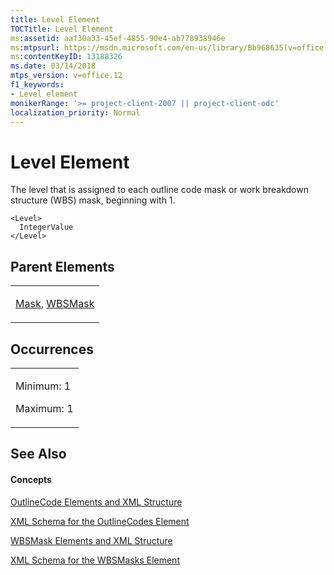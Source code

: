 ```yaml
---
title: Level Element
TOCTitle: Level Element
ms:assetid: aaf30a33-45ef-4855-90e4-ab778938946e
ms:mtpsurl: https://msdn.microsoft.com/en-us/library/Bb968635(v=office.12)
ms:contentKeyID: 13188326
ms.date: 03/14/2018
mtps_version: v=office.12
f1_keywords:
- Level element
monikerRange: '>= project-client-2007 || project-client-odc'
localization_priority: Normal
---
```


# Level Element




The level that is assigned to each outline code mask or work breakdown structure (WBS) mask, beginning with 1.

    <Level>
      IntegerValue
    </Level>

## Parent Elements

<table>
<colgroup>
<col style="width: 100%" />
</colgroup>
<tbody>
<tr class="odd">
<td><p><a href="mask-element.md">Mask</a>, <a href="wbsmask-element.md">WBSMask</a></p></td>
</tr>
</tbody>
</table>

## Occurrences

<table>
<colgroup>
<col style="width: 100%" />
</colgroup>
<tbody>
<tr class="odd">
<td><p>Minimum: 1</p>
<p>Maximum: 1</p></td>
</tr>
</tbody>
</table>

## See Also

#### Concepts

[OutlineCode Elements and XML Structure](outlinecode-elements-and-xml-structure.md)

[XML Schema for the OutlineCodes Element](xml-schema-for-the-outlinecodes-element.md)

[WBSMask Elements and XML Structure](wbsmask-elements-and-xml-structure.md)

[XML Schema for the WBSMasks Element](xml-schema-for-the-wbsmasks-element.md)

